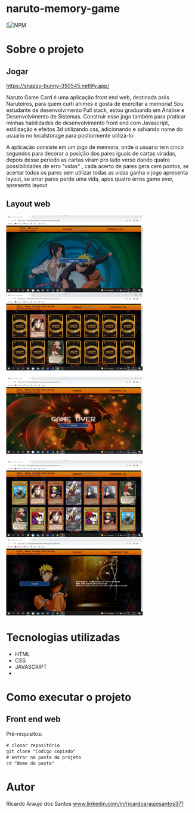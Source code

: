 # naruto-memory-game

[![NPM](https://github.com/ricardoaraujosantos/naruto-memory-game/blob/main/LICENCE)

# Sobre o projeto

## Jogar

https://snazzy-bunny-350545.netlify.app/

Naruto Game Card é uma aplicação front end web, destinada prós Naruteiros, para quem curti animes e gosta de exercitar a memoria!
Sou estudante de desenvolvimento Full stack, estou graduando em Análise e Desenvolvimento de Sistemas. Construir esse jogo também para praticar minhas habilidades de desenvolvimento front end com Javascript, estilização e efeitos 3d utilizando css, adicionando e salvando nome do usuario no localstorage para postiormente utilizá-lo

A aplicação consiste em um jogo de memoria, onde o usuario tem cinco segundos para decorar a posição dos pares iguais de cartas viradas, depois desse periodo as cartas viram pro lado verso dando quatro possibilidades de erro "vidas" , cada acerto de pares gera cem pontos, se acertar todos os pares sem utilizar todas as vidas ganha o jogo apresenta layout, se errar pares perde uma vida, apos quatro erros game over, apresenta layout 

## Layout web
![capa jogo](imgReadme/capa-naruto.png) ![img Inicio](imgReadme/inicio-jogo.png)

![img game over](imgReadme/pag-gameover.png)

![img acertou todos os cards](imgReadme/acertou-cards.png) ![img ganhou o jogo](imgReadme/ganhou-jogo.png)

# Tecnologias utilizadas
- HTML 
- CSS
- JAVASCRIPT
- 
# Como executar o projeto

## Front end web
Pré-requisitos:

```No prompt de comando bash
# clonar repositório
git clone "Codigo copiado"
# entrar na pasta do projeto 
cd "Nome da pasta"
```

# Autor
Ricardo Araujo dos Santos
www.linkedin.com/in/ricardoaraujosantos371
